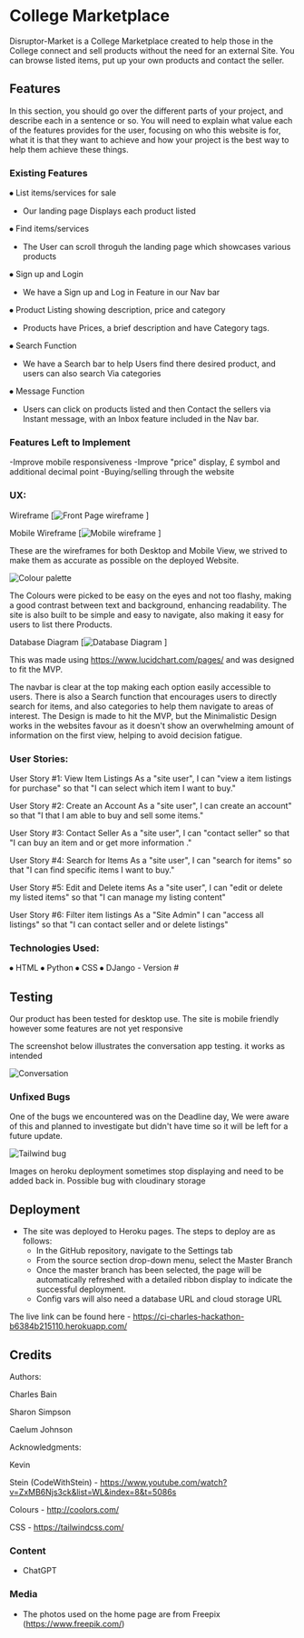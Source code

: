 
# College Marketplace

Disruptor-Market is a College Marketplace created to help those in the College connect and sell products without the need for an external Site.
You can browse listed items, put up your own products and contact the seller.

## Features 

In this section, you should go over the different parts of your project, and describe each in a sentence or so. You will need to explain what value each of the features provides for the user, focusing on who this website is for, what it is that they want to achieve and how your project is the best way to help them achieve these things.

### Existing Features

⦁	List items/services  for sale
 
  - Our landing page Displays each product listed

⦁	Find items/services
  - The User can scroll throguh the landing page which showcases various products

⦁	Sign up and Login
  - We have a Sign up and Log in Feature in our Nav bar


⦁	Product Listing showing description, price and category
  - Products have Prices, a brief description and have Category tags.

⦁	Search Function
 - We have a Search bar to help Users find there desired product, and users can also search Via categories

⦁	Message Function
  - Users can click on products listed and then Contact the sellers via Instant message, with an Inbox feature included in the Nav bar.

### Features Left to Implement

-Improve mobile responsiveness
-Improve "price" display, £ symbol and additional decimal point
-Buying/selling through the website

### UX:

Wireframe [![Front Page wireframe](https://github.com/CBainCoding/DjangoDisruptors/assets/152522470/c996835d-d4a9-49a9-b301-9463bbe2a798)
]

Mobile Wireframe [![Mobile wireframe](https://github.com/CBainCoding/DjangoDisruptors/assets/152522470/60b7961f-75ea-4454-a3c7-fee524870aee)
]

These are the wireframes for both Desktop and Mobile View, we strived to make them as accurate as possible on the deployed Website.


![Colour palette](https://github.com/CBainCoding/DjangoDisruptors/assets/152522470/77fc247f-658d-45a1-bcc0-0ec4452a4d59)


The Colours were picked to be easy on the eyes and not too flashy, making a good contrast between text and background, enhancing readability. The site is also built to be simple and easy to navigate, also making it easy for users to list there Products.



Database Diagram [![Database Diagram](https://github.com/CBainCoding/DjangoDisruptors/assets/152522470/0bc23ed8-2178-4c8e-bc71-a0e48c975a06)
]

This was made using https://www.lucidchart.com/pages/ and was designed to fit the MVP.

The navbar is clear at the top making each option easily accessible to users. There is also a Search function that encourages users to directly search for items, and also categories to help them navigate to areas of interest. The Design is made to hit the MVP, but the Minimalistic Design works in the websites favour as it doesn't show an overwhelming amount of information on the first view, helping to avoid decision fatigue.

### User Stories:

User Story #1:
View Item Listings 
As a "site user", I can "view a item listings for purchase" so that "I can select which item I want to buy."

User Story #2:
Create an Account
As a "site user", I can create an account" so that "I that I am able to buy and sell some items."

User Story #3:
Contact Seller
As a "site user", I can "contact seller" so that "I can buy an item and or get more information ."

User Story #4:
Search for Items
As a "site user", I can "search for items" so that "I can find specific items I want to buy."

User Story #5:
Edit and Delete items
As a "site user", I can "edit or delete my listed items" so that "I can manage my listing content"

User Story #6:
Filter item listings
As a "Site Admin" I can "access all listings" so that "I can contact seller and or delete listings"

### Technologies Used:


⦁	HTML
⦁	Python
⦁	CSS 
⦁	DJango - Version #

## Testing 

Our product has been tested for desktop use. The site is mobile friendly however some features are not yet responsive 

The screenshot below illustrates the conversation app testing. it works as intended

![Conversation](https://github.com/CBainCoding/DjangoDisruptors/assets/152522470/48230d5a-74d4-45dd-8172-8ecd06d9221b)




### Unfixed Bugs

One of the bugs we encountered was on the Deadline day, We were aware of this and planned to investigate but didn't have time so it will be left for a future update.

![Tailwind bug](https://github.com/CBainCoding/DjangoDisruptors/assets/152522470/8e3fb3b3-2e59-4ace-be37-1d64f2e818c7)

Images on heroku deployment sometimes stop displaying and need to be added back in. Possible bug with cloudinary storage


## Deployment

- The site was deployed to Heroku pages. The steps to deploy are as follows: 
  - In the GitHub repository, navigate to the Settings tab 
  - From the source section drop-down menu, select the Master Branch
  - Once the master branch has been selected, the page will be automatically refreshed with a detailed ribbon display to indicate the successful deployment.
  - Config vars will also need a database URL and cloud storage URL

The live link can be found here - https://ci-charles-hackathon-b6384b215110.herokuapp.com/


## Credits 

Authors:

Charles Bain

Sharon Simpson

Caelum Johnson

Acknowledgments:

Kevin

Stein (CodeWithStein) - https://www.youtube.com/watch?v=ZxMB6Njs3ck&list=WL&index=8&t=5086s

Colours - http://coolors.com/

CSS - https://tailwindcss.com/

### Content 

- ChatGPT
  
### Media

- The photos used on the home page are from Freepix  
  (https://www.freepik.com/)


